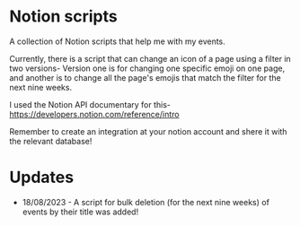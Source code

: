# Notion scripts 

A collection of Notion scripts that help me with my events.

Currently, there is a script that can change an icon of a page using a filter in two versions-
Version one is for changing one specific emoji on one page, and another is to change all the page's emojis that match the filter for the next nine weeks.

I used the Notion API documentary for this-
https://developers.notion.com/reference/intro

Remember to create an integration at your notion account and shere it with the relevant database!

# Updates
* 18/08/2023 - A script for bulk deletion (for the next nine weeks) of events by their title was added!
